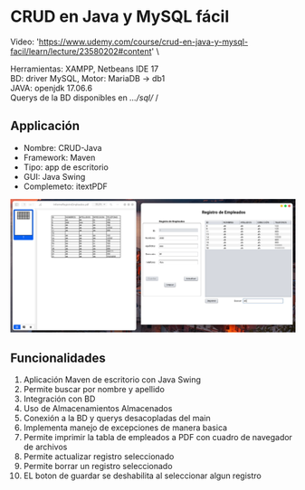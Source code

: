 # CRUD en Java y MySQL fácil

Video: 'https://www.udemy.com/course/crud-en-java-y-mysql-facil/learn/lecture/23580202#content' \

Herramientas: XAMPP, Netbeans IDE 17\
BD: driver MySQL, Motor: MariaDB -> db1 \
JAVA: openjdk 17.06.6 \
Querys de la BD disponibles en *.../sql/* /

## Applicación

- Nombre: CRUD-Java
- Framework: Maven
- Tipo: app de escritorio
- GUI: Java Swing
- Complemeto: itextPDF

![Captura](./media/captura.png)

## Funcionalidades

1. Aplicación Maven de escritorio con Java Swing
2. Permite buscar por nombre y apellido
3. Integración con BD
4. Uso de Almacenamientos Almacenados
5. Conexión a la BD y querys desacopladas del main
6. Implementa manejo de excepciones de manera basica
7. Permite imprimir la tabla de empleados a PDF con cuadro de navegador de archivos
8. Permite actualizar registro seleccionado
9. Permite borrar un registro seleccionado
10. EL boton de guardar se deshabilita al seleccionar algun registro
